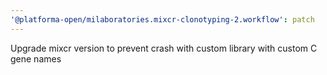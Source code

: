 ```yaml
---
'@platforma-open/milaboratories.mixcr-clonotyping-2.workflow': patch
---
```


Upgrade mixcr version to prevent crash with custom library with custom C gene names
